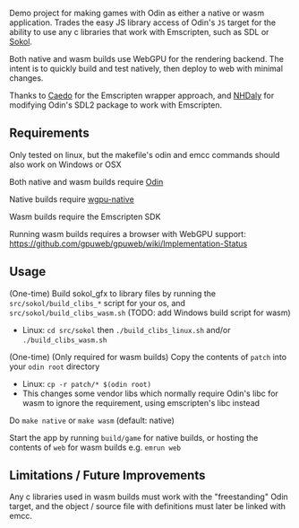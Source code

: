 Demo project for making games with Odin as either a native or wasm application. Trades the easy JS library access of Odin's `JS` target for the ability to use any c libraries that work with Emscripten, such as SDL or [Sokol](https://github.com/floooh/sokol).

Both native and wasm builds use WebGPU for the rendering backend. The intent is to quickly build and test natively, then deploy to web with minimal changes.

Thanks to [Caedo](https://github.com/Caedo/raylib_wasm_odin) for the Emscripten wrapper approach, and [NHDaly](https://github.com/NHDaly/sdl-wasm-odin) for modifying Odin's SDL2 package to work with Emscripten.

## Requirements
Only tested on linux, but the makefile's odin and emcc commands should also work on Windows or OSX

Both native and wasm builds require [Odin](https://odin-lang.org/)

Native builds require [wgpu-native](https://github.com/gfx-rs/wgpu-native)

Wasm builds require the Emscripten SDK

Running wasm builds requires a browser with WebGPU support: https://github.com/gpuweb/gpuweb/wiki/Implementation-Status

## Usage
(One-time) Build sokol_gfx to library files by running the `src/sokol/build_clibs_*` script for your os, and `src/sokol/build_clibs_wasm.sh` (TODO: add Windows build script for wasm)
- Linux: `cd src/sokol` then `./build_clibs_linux.sh` and/or `./build_clibs_wasm.sh`

(One-time) (Only required for wasm builds) Copy the contents of `patch` into your `odin root` directory
- Linux: `cp -r patch/* $(odin root)`
- This changes some vendor libs which normally require Odin's libc for wasm to ignore the requirement, using emscripten's libc instead

Do `make native` or `make wasm` (default: native)

Start the app by running `build/game` for native builds, or hosting the contents of `web` for wasm builds e.g. `emrun web`

## Limitations / Future Improvements
Any c libraries used in wasm builds must work with the "freestanding" Odin target, and the object / source file with definitions must later be linked with emcc.
